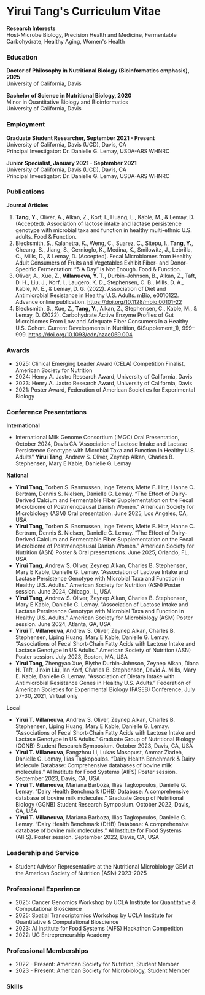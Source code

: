 # Yirui Tang's Curriculum Vitae  
**Research Interests**   
Host-Microbe Biology, Precision Health and Medicine, Fermentable Carbohydrate, Healthy Aging, Women's Health

### Education
**Doctor of Philosophy in Nutritional Biology (Bioinformatics emphasis), 2025**    
University of California, Davis  

**Bachelor of Science in Nutritional Biology, 2020**   
Minor in Quantitative Biology and Bioinformatics   
University of California, Davis

### Employment
**Graduate Student Researcher, September 2021 - Present**   
University of California, Davis (UCD), Davis, CA    
Principal Investigator: Dr. Danielle G. Lemay, USDA-ARS WHNRC    

**Junior Specialist, January 2021 - September 2021**   
University of California, Davis (UCD), Davis, CA   
Principal Investigator: Dr. Danielle G. Lemay, USDA-ARS WHNRC

### Publications
**Journal Articles**
1. **Tang, Y.**, Oliver, A., Alkan, Z., Korf, I., Huang, L., Kable, M., & Lemay, D. (Accepted). Association of lactose intake and lactase persistence genotype with microbial taxa and function in healthy multi-ethnic U.S. adults. Food & Function.
2. Blecksmith, S., Kalanetra, K., Weng, C., Suarez, C., Sitepu, I., **Tang, Y.**, Cheang, S., Jiang, S., Cernioglo, K., Medina, K., Smilowitz, J., Lebrilla, C., Mills, D., & Lemay, D. (Accepted). Fecal Microbiomes from Healthy Adult Consumers of Fruits and Vegetables Exhibit Fiber- and Donor-Specific Fermentation: “5 A Day” is Not Enough. Food & Function.
3. Oliver, A., Xue, Z., **Villanueva, Y. T.**, Durbin-Johnson, B., Alkan, Z., Taft, D. H., Liu, J., Korf, I., Laugero, K. D., Stephensen, C. B., Mills, D. A., Kable, M. E., & Lemay, D. G. (2022). Association of Diet and Antimicrobial Resistance in Healthy U.S. Adults. mBio, e0010122. Advance online publication. https://doi.org/10.1128/mbio.00101-22
4. Blecksmith, S., Xue, Z., **Tang, Y.**, Alkan, Z., Stephensen, C., Kable, M., & Lemay, D. (2022). Carbohydrate Active Enzyme Profiles of Gut Microbiomes From Low and Adequate Fiber Consumers in a Healthy U.S. Cohort. Current Developments in Nutrition, 6(Supplement_1), 999–999. https://doi.org/10.1093/cdn/nzac069.004

### Awards
* 2025: Clinical Emerging Leader Award (CELA) Competition Finalist, American Society for Nutrition
* 2024: Henry A. Jastro Research Award, University of California, Davis
* 2023: Henry A. Jastro Research Award, University of California, Davis
* 2021: Poster Award, Federation of American Societies for Experimental Biology

### Conference Presentations
**International**
* International Milk Genome Consortium (IMGC) Oral Presentation, October 2024, Davis CA “Association of Lactose Intake and Lactase Persistence Genotype with Microbial Taxa and Function in Healthy U.S. Adults” **Yirui Tang**, Andrew S. Oliver, Zeynep Alkan, Charles B. Stephensen, Mary E Kable, Danielle G. Lemay

**National**
* **Yirui Tang**, Torben S. Rasmussen, Inge Tetens, Mette F. Hitz, Hanne C. Bertram, Dennis S. Nielsen, Danielle G. Lemay. “The Effect of Dairy-Derived Calcium and Fermentable Fiber Supplementation on the Fecal Microbiome of Postmenopausal Danish Women.” American Society for Microbiology (ASM) Oral presentation. June 2025, Los Angeles, CA, USA
* **Yirui Tang**, Torben S. Rasmussen, Inge Tetens, Mette F. Hitz, Hanne C. Bertram, Dennis S. Nielsen, Danielle G. Lemay. “The Effect of Dairy-Derived Calcium and Fermentable Fiber Supplementation on the Fecal Microbiome of Postmenopausal Danish Women.” American Society for Nutrition (ASN) Poster & Oral presentations. June 2025, Orlando, FL, USA  
* **Yirui Tang**, Andrew S. Oliver, Zeynep Alkan, Charles B. Stephensen, Mary E Kable, Danielle G. Lemay. “Association of Lactose Intake and Lactase Persistence Genotype with Microbial Taxa and Function in Healthy U.S. Adults.” American Society for Nutrition (ASN) Poster session. June 2024, Chicago, IL, USA  
* **Yirui Tang**, Andrew S. Oliver, Zeynep Alkan, Charles B. Stephensen, Mary E Kable, Danielle G. Lemay. “Association of Lactose Intake and Lactase Persistence Genotype with Microbial Taxa and Function in Healthy U.S. Adults.” American Society for Microbiology (ASM) Poster session. June 2024, Atlanta, GA, USA 
* **Yirui T. Villaneuva**, Andrew S. Oliver, Zeynep Alkan, Charles B. Stephensen, Liping Huang, Mary E Kable, Danielle G. Lemay. “Associations of Fecal Short-Chain Fatty Acids with Lactose Intake and Lactase Genotype in US Adults.” American Society of Nutrition (ASN) Poster session. July 2023, Boston, MA, USA  
* **Yirui Tang**, Zhengyao Xue, Blythe Durbin-Johnson, Zeynep Alkan, Diana H. Taft, Jinxin Liu, Ian Korf, Charles B. Stephensen, David A. Mills, Mary E. Kable, Danielle G. Lemay. “Association of Dietary Intake with Antimicrobial Resistance Genes in Healthy U.S. Adults.” Federation of American Societies for Experimental Biology (FASEB) Conference, July 27-30, 2021, Virtual only  

**Local**
* **Yirui T. Villaneuva**, Andrew S. Oliver, Zeynep Alkan, Charles B. Stephensen, Liping Huang, Mary E Kable, Danielle G. Lemay. “Associations of Fecal Short-Chain Fatty Acids with Lactose Intake and Lactase Genotype in US Adults.” Graduate Group of Nutritional Biology (GGNB) Student Research Symposium. October 2023, Davis, CA, USA 
* **Yirui T. Villaneuva**, Fangzhou Li, Lukas Masopust, Ammar Ziadeh, Danielle G. Lemay, Ilias Tagkopoulos. “Dairy Health Benchmark & Dairy Molecule Database: Comprehensive databases of bovine milk molecules.” AI Institute for Food Systems (AIFS) Poster session. September 2023, Davis, CA, USA 
* **Yirui T. Villaneuva**, Mariana Barboza, Ilias Tagkopoulos, Danielle G. Lemay. “Dairy Health Benchmark (DHB) Database: A comprehensive database of bovine milk molecules.” Graduate Group of Nutritional Biology (GGNB) Student Research Symposium. October 2022, Davis, CA, USA
* **Yirui T. Villaneuva**, Mariana Barboza, Ilias Tagkopoulos, Danielle G. Lemay. “Dairy Health Benchmark (DHB) Database: A comprehensive database of bovine milk molecules.” AI Institute for Food Systems (AIFS). Poster session. September 2022, Davis, CA, USA 

### Leadership and Service
* Student Advisor Representative at the Nutritional Microbiology GEM at the American Society of Nutrition (ASN) 2023-2025

### Professional Experience
* 2025: Cancer Genomics Workshop by UCLA Institute for Quantitative & Computational Bioscience
* 2025: Spatial Transcriptomics Workshop by UCLA Institute for Quantitative & Computational Bioscience
* 2023: AI Institute for Food Systems (AIFS) Hackathon Competition
* 2022: UC Entrepreneurship Academy

### Professional Memberships
* 2022 - Present: American Society for Nutrition, Student Member
* 2023 - Present: American Society for Microbiology, Student Member

### Skills
